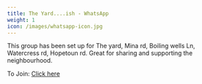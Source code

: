 ```yaml
---
title: The Yard....ish - WhatsApp
weight: 1
icon: /images/whatsapp-icon.jpg
---
```


This group has been set up for The yard, Mina rd, Boiling wells Ln, Watercress rd, Hopetoun rd. Great for sharing and supporting the neighbourhood.

To Join: [Click here](https://chat.whatsapp.com/BhWw4xEkadsElvEbgCkg2F)